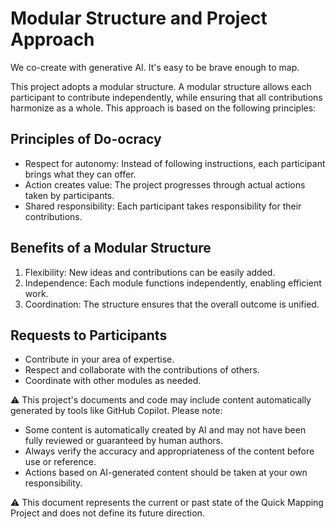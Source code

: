 # Modular Structure and Project Approach

We co-create with generative AI. It's easy to be brave enough to map.

This project adopts a modular structure. A modular structure allows each participant to contribute independently, while ensuring that all contributions harmonize as a whole. This approach is based on the following principles:

## Principles of Do-ocracy

- Respect for autonomy: Instead of following instructions, each participant brings what they can offer.
- Action creates value: The project progresses through actual actions taken by participants.
- Shared responsibility: Each participant takes responsibility for their contributions.

## Benefits of a Modular Structure

1. Flexibility: New ideas and contributions can be easily added.
2. Independence: Each module functions independently, enabling efficient work.
3. Coordination: The structure ensures that the overall outcome is unified.

## Requests to Participants

- Contribute in your area of expertise.
- Respect and collaborate with the contributions of others.
- Coordinate with other modules as needed.

⚠️ This project's documents and code may include content automatically generated by tools like GitHub Copilot. Please note:
- Some content is automatically created by AI and may not have been fully reviewed or guaranteed by human authors.
- Always verify the accuracy and appropriateness of the content before use or reference.
- Actions based on AI-generated content should be taken at your own responsibility.

⚠️ This document represents the current or past state of the Quick Mapping Project and does not define its future direction.